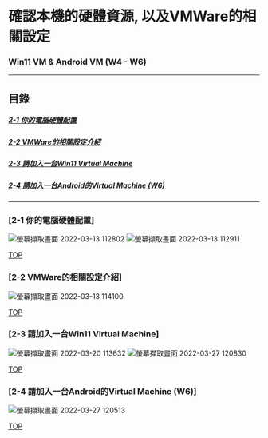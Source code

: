 # 確認本機的硬體資源, 以及VMWare的相關設定
### Win11 VM & Android VM (W4 - W6)
<a name="000"/>

---
## 目錄
##### [2-1 你的電腦硬體配置](#001)
##### [2-2 VMWare的相關設定介紹](#002)
##### [2-3 請加入一台Win11 Virtual Machine](#003)
##### [2-4 請加入一台Android的Virtual Machine (W6)](#004)
---

<a name="001"/>

### [2-1 你的電腦硬體配置]
![螢幕擷取畫面 2022-03-13 112802](https://user-images.githubusercontent.com/89327055/158043772-8591543d-291d-4da4-98e7-1221c87c0b9f.png)
![螢幕擷取畫面 2022-03-13 112911](https://user-images.githubusercontent.com/89327055/158043777-4d5f9811-12c0-4db9-b0fa-dfd514f09f3b.png)



[TOP](#000)

<a name="002"/>

### [2-2 VMWare的相關設定介紹]
![螢幕擷取畫面 2022-03-13 114100](https://user-images.githubusercontent.com/89327055/158044047-a0cec21d-ad90-4f6c-a61d-84b5a1aa21a8.png)





[TOP](#000)

<a name="003"/>

### [2-3 請加入一台Win11 Virtual Machine]
![螢幕擷取畫面 2022-03-20 113632](https://user-images.githubusercontent.com/89327055/159147003-f7e3f27d-34ce-4f0b-9419-312f35aebd1a.png)
![螢幕擷取畫面 2022-03-27 120830](https://user-images.githubusercontent.com/89327055/160266235-04bc7d2f-7e92-42c2-b60e-8968be8e9ee6.png)



[TOP](#000)



<a name="004"/>

### [2-4 請加入一台Android的Virtual Machine (W6)]
![螢幕擷取畫面 2022-03-27 120513](https://user-images.githubusercontent.com/89327055/160266202-589b9375-8c17-415e-9281-6c1ff4f5e4d2.png)




[TOP](#000)

